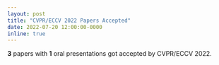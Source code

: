 ```yaml
---
layout: post
title: "CVPR/ECCV 2022 Papers Accepted"
date: 2022-07-20 12:00:00-0000
inline: true
---
```


**3** papers with **1** oral presentations got accepted by CVPR/ECCV 2022.
